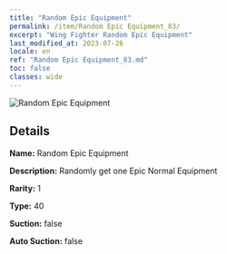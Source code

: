 ```yaml
---
title: "Random Epic Equipment"
permalink: /item/Random Epic Equipment_83/
excerpt: "Wing Fighter Random Epic Equipment"
last_modified_at: 2023-07-26
locale: en
ref: "Random Epic Equipment_83.md"
toc: false
classes: wide
---
```



 ![Random Epic Equipment](/images/item/Random_Epic_Equipment_p.png)



## Details

 **Name:** Random Epic Equipment 

 **Description:** Randomly get one Epic Normal Equipment

 **Rarity:** 1 

 **Type:** 40 

 **Suction:** false 

 **Auto Suction:** false 



